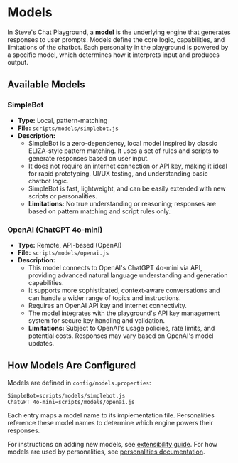 # Models

In Steve's Chat Playground, a **model** is the underlying engine that generates responses to user prompts. Models define the core logic, capabilities, and limitations of the chatbot. Each personality in the playground is powered by a specific model, which determines how it interprets input and produces output.

## Available Models

### SimpleBot
- **Type:** Local, pattern-matching
- **File:** `scripts/models/simplebot.js`
- **Description:**
  - SimpleBot is a zero-dependency, local model inspired by classic ELIZA-style pattern matching. It uses a set of rules and scripts to generate responses based on user input.
  - It does not require an internet connection or API key, making it ideal for rapid prototyping, UI/UX testing, and understanding basic chatbot logic.
  - SimpleBot is fast, lightweight, and can be easily extended with new scripts or personalities.
  - **Limitations:** No true understanding or reasoning; responses are based on pattern matching and script rules only.

### OpenAI (ChatGPT 4o-mini)
- **Type:** Remote, API-based (OpenAI)
- **File:** `scripts/models/openai.js`
- **Description:**
  - This model connects to OpenAI's ChatGPT 4o-mini via API, providing advanced natural language understanding and generation capabilities.
  - It supports more sophisticated, context-aware conversations and can handle a wider range of topics and instructions.
  - Requires an OpenAI API key and internet connectivity.
  - The model integrates with the playground's API key management system for secure key handling and validation.
  - **Limitations:** Subject to OpenAI's usage policies, rate limits, and potential costs. Responses may vary based on OpenAI's model updates.

## How Models Are Configured

Models are defined in `config/models.properties`:

```
SimpleBot=scripts/models/simplebot.js
ChatGPT 4o-mini=scripts/models/openai.js
```

Each entry maps a model name to its implementation file. Personalities reference these model names to determine which engine powers their responses.

For instructions on adding new models, see [extensibility guide](extensibility.md).
For how models are used by personalities, see [personalities documentation](personalities.md). 